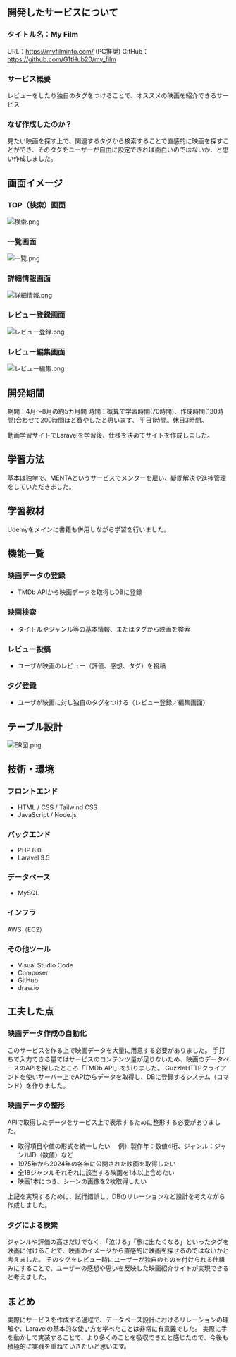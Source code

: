 ## 開発したサービスについて

### タイトル名：My Film
URL：https://myfilminfo.com/ (PC推奨)
GitHub：https://github.com/G1tHub20/my_film

### サービス概要
レビューをしたり独自のタグをつけることで、オススメの映画を紹介できるサービス

### なぜ作成したのか？
見たい映画を探す上で、関連するタグから検索することで直感的に映画を探すことができ、そのタグをユーザーが自由に設定できれば面白いのではないか、と思い作成しました。

## 画面イメージ

### TOP（検索）画面
![検索.png](https://qiita-image-store.s3.ap-northeast-1.amazonaws.com/0/1830892/351270e0-1ee6-12ef-4b7a-5846d4d10816.png)

### 一覧画面
![一覧.png](https://qiita-image-store.s3.ap-northeast-1.amazonaws.com/0/1830892/b8286032-5c34-d132-d947-a1a980f22d09.png)

### 詳細情報画面
![詳細情報.png](https://qiita-image-store.s3.ap-northeast-1.amazonaws.com/0/1830892/f7425a73-29f3-4a7b-d150-fb5c317af9ca.png)

### レビュー登録画面
![レビュー登録.png](https://qiita-image-store.s3.ap-northeast-1.amazonaws.com/0/1830892/d10ce3e7-203e-b8e8-75d6-83cf86c62a53.png)

### レビュー編集画面
![レビュー編集.png](https://qiita-image-store.s3.ap-northeast-1.amazonaws.com/0/1830892/acfd4560-e2a0-fe13-9572-c81f90785212.png)

## 開発期間
期間：4月～8月の約5カ月間
時間：概算で学習時間(70時間)、作成時間(130時間)合わせて200時間ほど費やしたと思います。
平日1時間。休日3時間。

動画学習サイトでLaravelを学習後、仕様を決めてサイトを作成しました。

## 学習方法
基本は独学で、MENTAというサービスでメンターを雇い、疑問解決や進捗管理をしていただきました。

## 学習教材
Udemyをメインに書籍も併用しながら学習を行いました。

## 機能一覧
### 映画データの登録
* TMDb APIから映画データを取得しDBに登録
### 映画検索
* タイトルやジャンル等の基本情報、またはタグから映画を検索
### レビュー投稿
* ユーザが映画のレビュー（評価、感想、タグ）を投稿
### タグ登録
* ユーザが映画に対し独自のタグをつける（レビュー登録／編集画面）

## テーブル設計
![ER図.png](https://qiita-image-store.s3.ap-northeast-1.amazonaws.com/0/1830892/dd01ebfb-9601-baba-b2e9-1376f70b714d.png)

## 技術・環境
### フロントエンド
* HTML / CSS / Tailwind CSS
* JavaScript / Node.js
### バックエンド
* PHP 8.0
* Laravel 9.5
### データベース
* MySQL 
### インフラ
AWS（EC2）
### その他ツール
* Visual Studio Code
* Composer
* GitHub
* draw.io

## 工夫した点

### 映画データ作成の自動化
このサービスを作る上で映画データを大量に用意する必要がありました。
手打ちで入力できる量ではサービスのコンテンツ量が足りないため、映画のデータベースのAPIを探したところ「TMDb API」を知りました。
GuzzleHTTPクライアントを使いサーバー上でAPIからデータを取得し、DBに登録するシステム（コマンド）を作りました。

### 映画データの整形
APIで取得したデータをサービス上で表示するために整形する必要がありました。
* 取得項目や値の形式を統一したい
　例）製作年：数値4桁、ジャンル：ジャンルID（数値）など
* 1975年から2024年の各年に公開された映画を取得したい
* 全18ジャンルそれぞれに該当する映画を1本以上含めたい
* 映画1本につき、シーンの画像を2枚取得したい

上記を実現するために、試行錯誤し、DBのリレーションなど設計を考えながら作成しました。

### タグによる検索
ジャンルや評価の高さだけでなく、「泣ける」「旅に出たくなる」といったタグを映画に付けることで、映画のイメージから直感的に映画を探せるのではないかと考えました。
そのタグをレビュー時にユーザーが独自のものを付けられる仕組みにすることで、ユーザーの感想や思いを反映した映画紹介サイトが実現できると考えました。

## まとめ
実際にサービスを作成する過程で、データベース設計におけるリレーションの理解や、Laravelの基本的な使い方を学べたことは非常に有意義でした。
実際に手を動かして実装することで、より多くのことを吸収できたと感じたので、今後も積極的に実践を重ねていきたいと思います。
